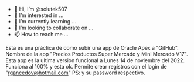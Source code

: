 - 👋 Hi, I’m @solutek507
- 👀 I’m interested in ...
- 🌱 I’m currently learning ...
- 💞️ I’m looking to collaborate on ...
- 📫 How to reach me ...

Esta es una práctica de como subir una app de Oracle Apex a "GitHub".
Nombre de la app "Precios Productos Super Mercado y Mini Mercado V17".
Esta app es la ultima version funcional a
Lunes 14 de noviembre del 2022.
Funciona al 100% y esta ok.
Permite crear registros con el login de "rgancedov@hotmail.com"
PS: y su password respectivo.


<!---
solutek507/solutek507 is a ✨ special ✨ repository because its `README.md` (this file) appears on your GitHub profile.
You can click the Preview link to take a look at your changes.
--->
